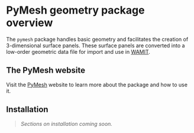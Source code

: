 # PyMesh geometry package overview

The `pymesh` package handles basic geometry and facilitates the creation of 3-dimensional surface panels. These surface panels are converted into a low-order geometric data file for import and use in [WAMIT](https://www.wamit.com/).

## The PyMesh website

Visit the [PyMesh](https://tviuff.github.io/pymesh/point/) website to learn more about the package and how to use it.

## Installation

> *Sections on installation coming soon.*
